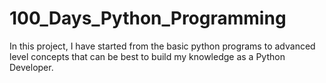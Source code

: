 # 100_Days_Python_Programming
In this project, I have started from the basic python programs to advanced level concepts that can be best to build my knowledge as a Python Developer.
